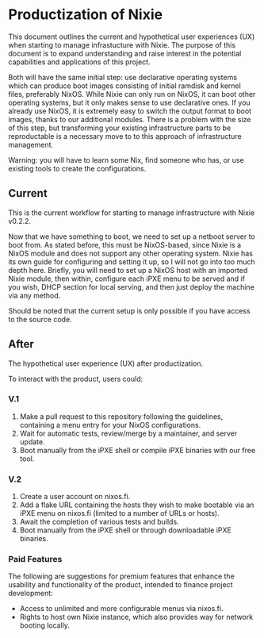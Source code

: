 # Productization of Nixie

This document outlines the current and hypothetical user experiences (UX) when starting to manage infrastucture with Nixie. The purpose of this document is to expand understanding and raise interest in the potential capabilities and applications of this project.

Both will have the same initial step: use declarative operating systems which can produce boot images consisting of initial ramdisk and kernel files, preferably NixOS. While Nixie can only run on NixOS, it can boot other operating systems, but it only makes sense to use declarative ones. If you already use NixOS, it is extremely easy to switch the output format to boot images, thanks to our additional modules. There is a problem with the size of this step, but transforming your existing infrastructure parts to be reproductable is a necessary move to to this approach of infrastructure management.

Warning: you will have to learn some Nix, find someone who has, or use existing tools to create the configurations.

## Current

This is the current workflow for starting to manage infrastructure with Nixie v0.2.2.

Now that we have something to boot, we need to set up a netboot server to boot from. As stated before, this must be NixOS-based, since Nixie is a NixOS module and does not support any other operating system. Nixie has its own guide for configuring and setting it up, so I will not go into too much depth here. Briefly, you will need to set up a NixOS host with an imported Nixie module, then within, configure each iPXE menu to be served and if you wish, DHCP section for local serving, and then just deploy the machine via any method.

Should be noted that the current setup is only possible if you have access to the source code.

## After

The hypothetical user experience (UX) after productization.

To interact with the product, users could:

### V.1

  1. Make a pull request to this repository following the guidelines, containing a menu entry for your NixOS configurations.
  2. Wait for automatic tests, review/merge by a maintainer, and server update.
  3. Boot manually from the iPXE shell or compile iPXE binaries with our free tool.

### V.2

  1. Create a user account on nixos.fi.
  2. Add a flake URL containing the hosts they wish to make bootable via an iPXE menu on nixos.fi (limited to a number of URLs or hosts).
  3. Await the completion of various tests and builds.
  4. Boot manually from the iPXE shell or through downloadable iPXE binaries.

### Paid Features

The following are suggestions for premium features that enhance the usability and functionality of the product, intended to finance project development:

- Access to unlimited and more configurable menus via nixos.fi.
- Rights to host own Nixie instance, which also provides way for network booting locally.


